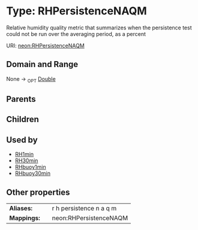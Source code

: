 
# Type: RHPersistenceNAQM


Relative humidity quality metric that summarizes when the persistence test could not be run over the averaging period, as a percent

URI: [neon:RHPersistenceNAQM](https://data.neonscience.org/RHPersistenceNAQM)


## Domain and Range

None ->  <sub>OPT</sub> [Double](types/Double.md)

## Parents


## Children


## Used by

 * [RH1min](RH1min.md)
 * [RH30min](RH30min.md)
 * [RHbuoy1min](RHbuoy1min.md)
 * [RHbuoy30min](RHbuoy30min.md)

## Other properties

|  |  |  |
| --- | --- | --- |
| **Aliases:** | | r h persistence n a q m |
| **Mappings:** | | neon:RHPersistenceNAQM |

